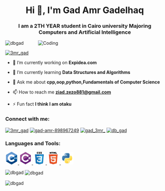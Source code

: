 <h1 align="center">Hi 👋, I'm Gad Amr Gadelhaq</h1>
<h3 align="center">I am a 2TH YEAR student in Cairo university Majoring Computers and Artificial Intelligence</h3>
<img align="right" alt="Coding" width="400" src="https://cdn.myportfolio.com/2fcfcb103788251450a8304378dffded/a62c047f-8369-493c-ab14-71ef51bebc55_rw_1200.gif?h=e8c7ce55b326319eaca316cc1e74518f">

<p align="left"> <img src="https://komarev.com/ghpvc/?username=dbgad&label=Profile%20views&color=0e75b6&style=flat" alt="dbgad" /> </p>

<p align="left"> <a href="https://twitter.com/3mr_gad" target="blank"><img src="https://img.shields.io/twitter/follow/3mr_gad?logo=twitter&style=for-the-badge" alt="3mr_gad" /></a> </p>

- 🔭 I’m currently working on **Expidea.com**

- 🌱 I’m currently learning **Data Structures and Algorithms**

- 💬 Ask me about **cpp,oop,python,Fundamentals of Computer Science**

- 📫 How to reach me **ziad.zezo881@gmail.com**

- ⚡ Fun fact **I think I am otaku**

<h3 align="left">Connect with me:</h3>
<p align="left">
<a href="https://twitter.com/3mr_gad" target="blank"><img align="center" src="https://raw.githubusercontent.com/rahuldkjain/github-profile-readme-generator/master/src/images/icons/Social/twitter.svg" alt="3mr_gad" height="30" width="40" /></a>
<a href="https://linkedin.com/in/gad-amr-898967249" target="blank"><img align="center" src="https://raw.githubusercontent.com/rahuldkjain/github-profile-readme-generator/master/src/images/icons/Social/linked-in-alt.svg" alt="gad-amr-898967249" height="30" width="40" /></a>
<a href="https://instagram.com/gad_3mr_" target="blank"><img align="center" src="https://raw.githubusercontent.com/rahuldkjain/github-profile-readme-generator/master/src/images/icons/Social/instagram.svg" alt="gad_3mr_" height="30" width="40" /></a>
<a href="https://codeforces.com/profile/db_gad" target="blank"><img align="center" src="https://raw.githubusercontent.com/rahuldkjain/github-profile-readme-generator/master/src/images/icons/Social/codeforces.svg" alt="db_gad" height="30" width="40" /></a>
</p>

<h3 align="left">Languages and Tools:</h3>
<p align="left"> <a href="https://www.w3schools.com/cpp/" target="_blank" rel="noreferrer"> <img src="https://raw.githubusercontent.com/devicons/devicon/master/icons/cplusplus/cplusplus-original.svg" alt="cplusplus" width="40" height="40"/> </a> <a href="https://www.w3schools.com/cs/" target="_blank" rel="noreferrer"> <img src="https://raw.githubusercontent.com/devicons/devicon/master/icons/csharp/csharp-original.svg" alt="csharp" width="40" height="40"/> </a> <a href="https://www.w3schools.com/css/" target="_blank" rel="noreferrer"> <img src="https://raw.githubusercontent.com/devicons/devicon/master/icons/css3/css3-original-wordmark.svg" alt="css3" width="40" height="40"/> </a> <a href="https://www.w3.org/html/" target="_blank" rel="noreferrer"> <img src="https://raw.githubusercontent.com/devicons/devicon/master/icons/html5/html5-original-wordmark.svg" alt="html5" width="40" height="40"/> </a> <a href="https://www.python.org" target="_blank" rel="noreferrer"> <img src="https://raw.githubusercontent.com/devicons/devicon/master/icons/python/python-original.svg" alt="python" width="40" height="40"/> </a> </p>

<p><img align="left" src="https://github-readme-stats.vercel.app/api/top-langs?username=dbgad&show_icons=true&locale=en&layout=compact" alt="dbgad" /></p>

<p>&nbsp;<img align="center" src="https://github-readme-stats.vercel.app/api?username=dbgad&show_icons=true&locale=en" alt="dbgad" /></p>

<p><img align="center" src="https://github-readme-streak-stats.herokuapp.com/?user=dbgad&" alt="dbgad" /></p>
